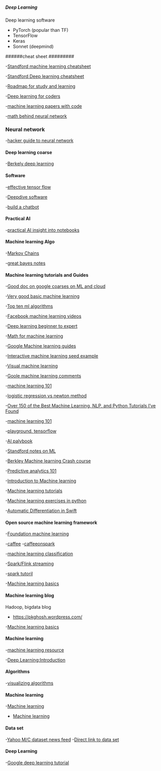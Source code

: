 ##### Deep Learning #####

Deep learning software
* PyTorch (popular than TF) 
* TensorFlow
* Keras
* Sonnet (deepmind)

######cheat sheet #########

-[Standford machine learning cheatsheet](https://stanford.edu/~shervine/teaching/cs-229/)

-[Standford Deep learning cheatsheet](https://stanford.edu/~shervine/teaching/cs-230/)

-[Roadmap for study and learning](https://github.com/astorfi/TensorFlow-Roadmap)

-[Deep learning for coders](https://www.fast.ai/2019/01/24/course-v3/)

-[machine learning papers with code](https://paperswithcode.com/sota)

-[math behind neural network](https://towardsdatascience.com/https-medium-com-piotr-skalski92-deep-dive-into-deep-networks-math-17660bc376ba)

### Neural network ###

-[hacker guide to neural network](http://karpathy.github.io/neuralnets/)

#### Deep learning coarse ####
-[Berkely deep learning](http://d2l.ai/chapter_introduction/index.html)

#### Software #########

-[effective tensor flow](https://github.com/vahidk/EffectiveTensorflow?)

-[Deepdive software](http://deepdive.stanford.edu/)

-[build a chatbot](https://adeshpande3.github.io/How-I-Used-Deep-Learning-to-Train-a-Chatbot-to-Talk-Like-Me)

#### Practical AI

-[practical AI insight into notebooks](https://github.com/GokuMohandas/practicalAI)

#### Machine learning Algo 

-[Markov Chains](http://setosa.io/ev/markov-chains/)

-[great bayes notes](http://supportvectors.com/pdfdocs/great-bayes-notes.pdf)

#### Machine learning tutorials and Guides

-[Good doc on google coarses on ML and cloud](https://techdevguide.withgoogle.com/)

-[Very good basic machine learning](https://vas3k.ru/blog/machine_learning/)

-[Top ten ml algorithms](https://towardsdatascience.com/a-tour-of-the-top-10-algorithms-for-machine-learning-newbies-dde4edffae11)

-[Facebook machine learning videos](https://research.fb.com/the-facebook-field-guide-to-machine-learning-video-series/)

-[Deep learning beginner to expert](https://blog.floydhub.com/ten-techniques-from-fast-ai/)

-[Math for machine learning](https://blog.ycombinator.com/learning-math-for-machine-learning/)

-[Google Machine learning guides](https://developers.google.com/machine-learning/guides/)

-[Interactive machine learning seed example](http://tools.google.com/seedbank/)

-[Visual machine learning](http://www.r2d3.us/visual-intro-to-machine-learning-part-1/)

-[Goole machine learning comments](https://news.ycombinator.com/item?id=16493489)

-[machine learning 101](https://docs.google.com/presentation/d/1kSuQyW5DTnkVaZEjGYCkfOxvzCqGEFzWBy4e9Uedd9k/preview?imm_mid=0f9b7e&cmp=em-data-na-na-newsltr_20171213&slide=id.g183f28bdc3_0_90)


-[logistic regression vs newton method](http://thelaziestprogrammer.com/sharrington/math-of-machine-learning/solving-logreg-newtons-method)


-[Over 150 of the Best Machine Learning, NLP, and Python Tutorials I’ve Found](https://unsupervisedmethods.com/over-150-of-the-best-machine-learning-nlp-and-python-tutorials-ive-found-ffce2939bd78)


-[machine learning 101](https://medium.com/onfido-tech/machine-learning-101-be2e0a86c96a)

-[playground. tensorflow](http://playground.tensorflow.org/)


-[AI palybook](http://aiplaybook.a16z.com/)

-[Standford notes on ML](http://cs229.stanford.edu/materials.html)

-[Berkley Machine learning Crash course](https://ml.berkeley.edu/blog/2016/11/06/tutorial-1/)

-[Predictive analytics 101](http://data36.com/predictive-analytics-101-part-1/)

-[Introduction to Machine learning](http://blog.algorithmia.com/introduction-machine-learning-developers/)

-[Machine learning tutorials](http://ciml.info/)

-[Machine learning exercises in python](http://www.johnwittenauer.net/machine-learning-exercises-in-python-part-1/)

-[Automatic Differentiation in Swift](https://gist.github.com/rxwei/30ba75ce092ab3b0dce4bde1fc2c9f1d)

#### Open source machine learning framework

-[Foundation machine learning](https://bloomberg.github.io/foml/#lectures)

-[caffee](http://caffe.berkeleyvision.org/)
-[caffeeonspark](http://yahoohadoop.tumblr.com/post/139916563586/caffeonspark-open-sourced-for-distributed-deep?soc_src=mail&soc_trk=ma)

-[machine learning classification](https://www.mapr.com/blog/apache-spark-machine-learning-tutorial)

-[Spark/Flink streaming](http://blog.madhukaraphatak.com/)

-[spark tutoril](http://www.lab41.org/transformers-rdd-in-disguise/)

-[Machine learning basics](https://medium.com/innoarchitech-innovation-architecture-technology)

#### Machine learning blog

Hadoop, bigdata blog
- https://pkghosh.wordpress.com/

-[Machine learning basics](https://brandur.org/articles)


#### Machine learning
-[machine learning resource](http://machinelearningmastery.com/a-tour-of-machine-learning-algorithms/)

-[Deep Learning:Introduction](http://neuralnetworksanddeeplearning.com/index.html)

#### Algorithms
-[visualizing algorithms](https://news.ycombinator.com/item?id=7949995)


#### Machine learning
-[Machine learning](https://github.com/josephmisiti/awesome-machine-learning)
- [Machine learning](https://news.ycombinator.com/item?id=8061628)

#### Data set
-[Yahoo M/C dataset news feed](http://yahoolabs.tumblr.com/post/137281912191/yahoo-releases-the-largest-ever-machine-learning)
-[Direct link to data set](http://webscope.sandbox.yahoo.com/catalog.php?datatype=r&did=75)

#### Deep Learning

-[Google deep learning tutorial](https://cloud.google.com/blog/big-data/2017/01/learn-tensorflow-and-deep-learning-without-a-phd)
